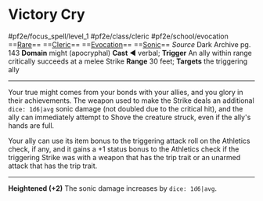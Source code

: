 # Victory Cry
#pf2e/focus_spell/level_1 #pf2e/class/cleric #pf2e/school/evocation 
==[Rare](../../../../../TTRPGShare-Pathfinder-2E-Vault/rules/traits/rare.md)== ==[Cleric](../../../../../TTRPGShare-Pathfinder-2E-Vault/rules/traits/cleric.md)== ==[Evocation](../../../../../TTRPGShare-Pathfinder-2E-Vault/rules/traits/evocation.md)== ==[Sonic](../../../../../TTRPGShare-Pathfinder-2E-Vault/rules/traits/sonic.md)==
*Source* Dark Archive pg. 143
**Domain** might (apocryphal)
**Cast** ◄ verbal; **Trigger** An ally within range critically succeeds at a melee Strike
**Range** 30 feet; **Targets** the triggering ally

---
Your true might comes from your bonds with your allies, and you glory in their achievements. The weapon used to make the Strike deals an additional `dice: 1d6|avg` sonic damage (not doubled due to the critical hit), and the ally can immediately attempt to Shove the creature struck, even if the ally's hands are full.

Your ally can use its item bonus to the triggering attack roll on the Athletics check, if any, and it gains a +1 status bonus to the Athletics check if the triggering Strike was with a weapon that has the trip trait or an unarmed attack that has the trip trait.

<hr>

**Heightened (+2)** The sonic damage increases by `dice: 1d6|avg`.